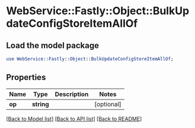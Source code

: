 # WebService::Fastly::Object::BulkUpdateConfigStoreItemAllOf

## Load the model package
```perl
use WebService::Fastly::Object::BulkUpdateConfigStoreItemAllOf;
```

## Properties
Name | Type | Description | Notes
------------ | ------------- | ------------- | -------------
**op** | **string** |  | [optional] 

[[Back to Model list]](../README.md#documentation-for-models) [[Back to API list]](../README.md#documentation-for-api-endpoints) [[Back to README]](../README.md)


